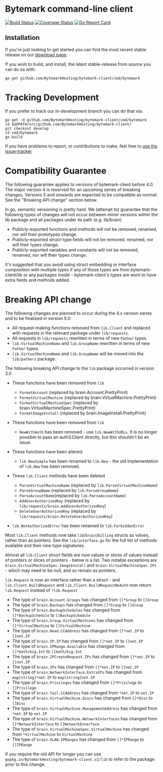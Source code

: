 Bytemark command-line client
============================

[![Build Status](https://travis-ci.org/BytemarkHosting/bytemark-client.svg)](https://travis-ci.org/BytemarkHosting/bytemark-client) [![Coverage Status](https://coveralls.io/repos/github/BytemarkHosting/bytemark-client/badge.svg?branch=develop)](https://coveralls.io/github/BytemarkHosting/bytemark-client?branch=develop) [![Go Report Card](https://goreportcard.com/badge/github.com/BytemarkHosting/bytemark-client)](https://goreportcard.com/report/github.com/BytemarkHosting/bytemark-client)

Installation
------------

If you're just looking to get started you can find the most recent stable
release on our [download page](https://github.com/BytemarkHosting/bytemark-client/releases).

If you wish to build, and install, the latest stable-release from source you can do so with:

    go get github.com/BytemarkHosting/bytemark-client/cmd/bytemark


Tracking Development
====================

If you prefer to track our in-development branch you can do that via:

    go get -d github.com/BytemarkHosting/bytemark-client/cmd/bytemark
    cd $GOPATH/src/github.com/BytemarkHosting/bytemark-client/
    git checkout develop
    cd cmd/bytemark
    go build


If you have problems to report, or contributions to make, feel free to [use the issue-tracker](https://github.com/BytemarkHosting/bytemark-client/issues)

Compatibility Guarantee
=======================

The following guarantee applies to versions of bytemark-client before 4.0. The
major version 4 is reserved for an upcoming series of breaking changes. Versions
5 and onwards are expected to be compatible as normal. See the "Breaking API
change" section below.

In go, semantic versioning is pretty hard. We (attempt to) guarantee that the
following types of changes will not occur between minor versions within the lib
package and all packages under its path (e.g. lib/brain)

* Publicly-exported functions and methods will not be removed, renamed, nor will
  their prototypes change.
* Publicly-exported struct-type fields will not be removed, renamed, nor will
  their types change.
* Publicly-exported variables and constants will not be removed, renamed, nor
  will their types change.

It's suggested that you avoid using struct embedding or interface composition
with multiple types if any of those types are from bytemark-client/lib or any
packages inside - bytemark-client's types are wont to have extra fields and
methods added.

Breaking API change
===================

The following changes are planned to occur during the 4.x version series and to
be finalized in version 5.0:

* All request-making functions removed from `lib.Client` and replaced with
  requests in the relevant package under `lib/requests`.
* All requests in `lib/requests` rewritten in terms of new `Pather` types.
* `lib.VirtualMachineName` and `lib.GroupName` rewritten in terms of new
  `Pather` types.
* `lib.VirtualMachineName` and `lib.GroupName` will be moved into the
  `lib/pathers` package.

The following breaking API change to the `lib` package occurred in version 3.0

* These functions have been removed from `lib`
  * `FormatAccount` (replaced by brain.Account.PrettyPrint)
  * `FormatVirtualMachine` (replaced by brain.VirtualMachine.PrettyPrint)
  * `FormatVirtualMachineSpec` (replaced by brain.VirtualMachineSpec.PrettyPrint)
  * `FormatImageInstall` (replaced by brain.ImageInstall.PrettyPrint)

* These functions have been removed from `lib`
  * `NewWithAuth` has been removed - use `lib.NewWithURLs`. It is no longer possible to pass an auth3.Client directly, but this shouldn't be an issue.

* These functions have been altered:
  * `lib.NewSimple` has been renamed to `lib.New` - the old implementation of `lib.New` has been removed.

* These `lib.Client` methods have been deleted
  * `ParseVirtualMachineName` (replaced by `lib.ParseVirtualMachineName`)
  * `ParseGroupName` (replaced by `lib.ParseGroupName`)
  * `ParseAccountName`(replaced by `lib.ParseAccountName`)
  * `AddUserAuthorizedKey` (replaced by `lib/requests/brain.AddUserAuthorizedKey`)
  * `DeleteUserAuthorizedKey` (replaced by `lib/requests/brain.DeleteUserAuthorizedKey`)

* `lib.NotAuthorizedError` has been renamed to `lib.ForbiddenError`

Most `lib.Client` methods now take `lib`/`brain`/`billing` structs as values, rather than as pointers. See the `lib/interface.go` for the full list of methods available and their new type signatures.

Almost all `lib.Client` struct fields are now values or slices of values instead of pointers or slices of pointers - below is a list. Two notable exceptions are `brain.VirtualMachineSpec.ImageInstall` and `brain.VirtualMachineSpec.IPs` - which may need to be null, and so remain as pointers.

`lib.Request` is now an interface rather than a struct - and `lib.Client.BuildRequest` and `lib.Client.BuildRequestNoAuth` now return `lib.Request` instead of `*lib.Request`

* The type of `brain.Account.Groups` has changed from `[]*Group` to `[]Group`
* The type of `brain.Backups` has changed from `[]*Group` to `[]Group`
* The type of `brain.BackupSchedules` has changed from `[]*BackupSchedule` to `[]BackupSchedule`
* The type of `brain.Group.VirtualMachines` has changed from `[]*VirtualMachine` to `[]VirtualMachine`
* The type of `brain.Head.CCAddress` has changed from `[]*net.IP` to `[]net.IP`
* The type of `brain.IP.IP` has changed from `[]*net.IP` to `[]net.IP`
* The type of `brain.IPRange.Available` has changed from `[]*math/big.Int` to `[]math/big.Int`
* The type of `brain.IPCreateRequest.IPs` has changed from `[]*net.IP` to `[]net.IP`
* The type of `brain.IPs` has changed from `[]*net.IP` to `[]net.IP`
* The type of `brain.NetworkInterface.ExtraIPs` has changed from `map[string]*net.IP` to `map[string]net.IP`
* The type of `brain.Privileges` has changed from `[]*Privilege` to `[]Privilege`
* The type of `brain.Tail.CCAddress` has changed from `*net.IP` to `net.IP`
* The type of `brain.VirtualMachine.Discs` has changed from `[]*Disc` to `[]Disc`
* The type of `brain.VirtualMachine.ManagementAddress` has changed from `*net.IP` to `net.IP`
* The type of `brain.VirtualMachine.NetworkInterfaces` has changed from `[]*NetworkInterface` to `[]NetworkInterface`
* The type of `brain.VirtualMachineSpec.VirtualMachine` has changed from `*VirtualMachine` to `VirtualMachine`
* The type of `brain.VLAN.IPRanges` has changed from `[]*IPRange` to `[]IPRange`


If you require the old API for longer you can use `gopkg.in/BytemarkHosting/bytemark-client.v2/lib` to refer to the package prior to this change.

